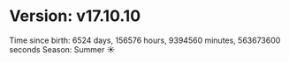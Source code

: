 # Version: v17.10.10
Time since birth: 6524 days, 156576 hours, 9394560 minutes, 563673600 seconds
Season: Summer ☀️
